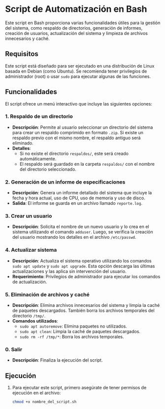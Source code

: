 # Script de Automatización en Bash

Este script en Bash proporciona varias funcionalidades útiles para la gestión del sistema, como respaldo de directorios, generación de informes, creación de usuarios, actualización del sistema y limpieza de archivos innecesarios y caché.

## Requisitos

Este script está diseñado para ser ejecutado en una distribución de Linux basada en Debian (como Ubuntu). Se recomienda tener privilegios de administrador (root) o usar `sudo` para ejecutar algunas de las funciones.

## Funcionalidades

El script ofrece un menú interactivo que incluye las siguientes opciones:

### 1. **Respaldo de un directorio**
   - **Descripción**: Permite al usuario seleccionar un directorio del sistema para crear un respaldo comprimido en formato `.zip`. Si existe un respaldo previo con el mismo nombre, el respaldo antiguo será eliminado.
   - **Detalles**:
     - Si no existe el directorio `respaldos/`, este será creado automáticamente.
     - El respaldo será guardado en la carpeta `respaldos/` con el nombre del directorio seleccionado.

### 2. **Generación de un informe de especificaciones**
   - **Descripción**: Genera un informe detallado del sistema que incluye la fecha y hora actual, uso de CPU, uso de memoria y uso de disco.
   - **Salida**: El informe se guarda en un archivo llamado `reporte.log`.

### 3. **Crear un usuario**
   - **Descripción**: Solicita el nombre de un nuevo usuario y lo crea en el sistema utilizando el comando `adduser`. Luego, se verifica la creación del usuario mostrando los detalles en el archivo `/etc/passwd`.

### 4. **Actualizar sistema**
   - **Descripción**: Actualiza el sistema operativo utilizando los comandos `sudo apt update` y `sudo apt upgrade`. Esta opción descarga las últimas actualizaciones y las aplica sin intervención del usuario.
   - **Requerimiento**: Privilegios de administrador para ejecutar los comandos de actualización.

### 5. **Eliminación de archivos y caché**
   - **Descripción**: Elimina archivos innecesarios del sistema y limpia la caché de paquetes descargados. También borra los archivos temporales del directorio `/tmp/`.
   - **Comandos utilizados**:
     - `sudo apt autoremove`: Elimina paquetes no utilizados.
     - `sudo apt clean`: Limpia la caché de paquetes descargados.
     - `sudo rm -rf /tmp/*`: Borra los archivos temporales.

### 0. **Salir**
   - **Descripción**: Finaliza la ejecución del script.

## Ejecución

1. Para ejecutar este script, primero asegúrate de tener permisos de ejecución en el archivo:
   ```bash
   chmod +x nombre_del_script.sh
